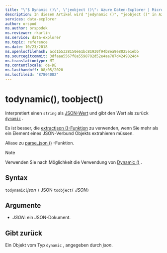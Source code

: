 ```yaml
---
title: "\"$ Dynamic ()\", \"jeobject ()\": Azure Daten-Explorer | Microsoft-Dokumentation"
description: In diesem Artikel wird "jedynamic ()", "jeobject ()" in Azure Daten-Explorer beschrieben.
services: data-explorer
author: orspod
ms.author: orspodek
ms.reviewer: rkarlin
ms.service: data-explorer
ms.topic: reference
ms.date: 10/23/2018
ms.openlocfilehash: acd1b5328150e61bc81930f94b8ea9e8025e1ebb
ms.sourcegitcommit: 3dfaaa5567f8a5598702d52e4aa787d4249824d4
ms.translationtype: MT
ms.contentlocale: de-DE
ms.lasthandoff: 08/05/2020
ms.locfileid: "87804082"
---
```

# <a name="todynamic-toobject"></a>todynamic(), toobject()

Interpretiert einen `string` als [JSON-Wert](https://json.org/) und gibt den Wert als zurück [`dynamic`](./scalar-data-types/dynamic.md) . 

Es ist besser, die [extractjson ()-Funktion](./extractjsonfunction.md) zu verwenden, wenn Sie mehr als ein Element eines JSON-Verbund Objekts extrahieren müssen.

Aliase zu [parse_json ()](./parsejsonfunction.md) -Funktion.

> [!NOTE]
> Verwenden Sie nach Möglichkeit die Verwendung von [Dynamic ()](./scalar-data-types/dynamic.md) .

## <a name="syntax"></a>Syntax

`todynamic(`*json* `)` 
 JSON `toobject(` *JSON*`)`

## <a name="arguments"></a>Argumente

* *JSON*: ein JSON-Dokument.

## <a name="returns"></a>Gibt zurück

Ein Objekt vom Typ `dynamic` , angegeben durch *json*.
